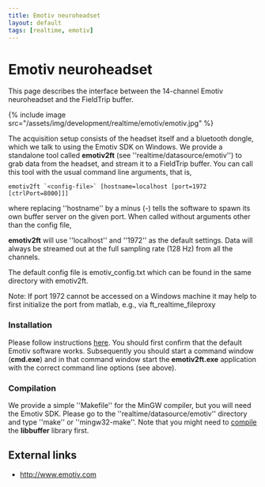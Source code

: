 ```yaml
---
title: Emotiv neuroheadset
layout: default
tags: [realtime, emotiv]
---
```


# Emotiv neuroheadset

This page describes the interface between the 14-channel Emotiv neuroheadset and the FieldTrip buffer.

{% include image src="/assets/img/development/realtime/emotiv/emotiv.jpg" %}

The acquisition setup consists of the headset itself and a bluetooth dongle, which we talk to using the Emotiv SDK on Windows. We provide a standalone
tool called **emotiv2ft** (see ''realtime/datasource/emotiv'') to grab data from the headset, and stream it to a FieldTrip buffer. 
You can call this tool with the usual command line arguments, that is,

    emotiv2ft `<config-file>` [hostname=localhost [port=1972 [ctrlPort=8000]]]
    
where replacing ''hostname'' by a minus (-) tells the software to spawn its own buffer server on the given port. When called without arguments other than the config file, 

**emotiv2ft** will use ''localhost'' and ''1972'' as the default settings. Data will always be streamed out at the full sampling rate (128 Hz)
from all the channels. 

The default config file is emotiv_config.txt which can be found in the same directory with emotiv2ft.

Note: If port 1972 cannot be accessed on a Windows machine it may help to first initialize the port from matlab, e.g., via ft_realtime_fileproxy

### Installation

Please follow instructions [here](https://emotiv.com/quickstart-guides/QuickStartGuide2014.pdf). You should first confirm that the default Emotiv software works. Subsequently you should start a command window (**cmd.exe**) and in that command window start the **emotiv2ft.exe** application with the correct command line options (see above).

### Compilation

We provide a simple ''Makefile'' for the MinGW compiler, but you will need the Emotiv SDK. 
Please go to the ''realtime/datasource/emotiv'' directory and type ''make'' or ''mingw32-make''. 
Note that you might need to [compile](/development/realtime/buffer) the **libbuffer** library first.

## External links

*  http://www.emotiv.com
